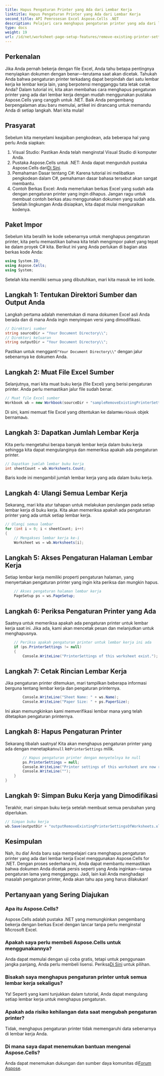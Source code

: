 ```yaml
---
title: Hapus Pengaturan Printer yang Ada dari Lembar Kerja
linktitle: Hapus Pengaturan Printer yang Ada dari Lembar Kerja
second_title: API Pemrosesan Excel Aspose.Cells .NET
description: Pelajari cara menghapus pengaturan printer yang ada dari lembar kerja Excel menggunakan Aspose.Cells untuk .NET dalam panduan langkah demi langkah terperinci ini.
type: docs
weight: 19
url: /id/net/worksheet-page-setup-features/remove-existing-printer-settings/
---
```

## Perkenalan
Jika Anda pernah bekerja dengan file Excel, Anda tahu betapa pentingnya menyiapkan dokumen dengan benar—terutama saat akan dicetak. Tahukah Anda bahwa pengaturan printer terkadang dapat berpindah dari satu lembar kerja ke lembar kerja lain, yang berpotensi mengganggu tata letak cetak Anda? Dalam tutorial ini, kita akan membahas cara menghapus pengaturan printer yang ada dari lembar kerja dengan mudah menggunakan pustaka Aspose.Cells yang canggih untuk .NET. Baik Anda pengembang berpengalaman atau baru memulai, artikel ini dirancang untuk memandu Anda di setiap langkah. Mari kita mulai!
## Prasyarat
Sebelum kita menyelami keajaiban pengkodean, ada beberapa hal yang perlu Anda siapkan:
1. Visual Studio: Pastikan Anda telah menginstal Visual Studio di komputer Anda.
2. Pustaka Aspose.Cells untuk .NET: Anda dapat mengunduh pustaka Aspose.Cells dari[Di Sini](https://releases.aspose.com/cells/net/).
3. Pemahaman Dasar tentang C#: Karena tutorial ini melibatkan pengkodean dalam C#, pemahaman dasar bahasa tersebut akan sangat membantu.
4. Contoh Berkas Excel: Anda memerlukan berkas Excel yang sudah ada dengan pengaturan printer yang ingin dihapus. Jangan ragu untuk membuat contoh berkas atau menggunakan dokumen yang sudah ada.
Setelah lingkungan Anda disiapkan, kita dapat mulai menguraikan kodenya.
## Paket Impor
Sebelum kita beralih ke kode sebenarnya untuk menghapus pengaturan printer, kita perlu memastikan bahwa kita telah mengimpor paket yang tepat ke dalam proyek C# kita. Berikut ini yang Anda perlukan di bagian atas berkas kode Anda:
```csharp
using System.IO;
using Aspose.Cells;
using System;
```
Setelah kita memiliki semua yang dibutuhkan, mari kita masuk ke inti kode.
## Langkah 1: Tentukan Direktori Sumber dan Output Anda
Langkah pertama adalah menentukan di mana dokumen Excel asli Anda berada dan di mana Anda ingin menyimpan versi yang dimodifikasi.
```csharp
// Direktori sumber
string sourceDir = "Your Document Directory\\";
// Direktori keluaran
string outputDir = "Your Document Directory\\";
```
 Pastikan untuk mengganti`"Your Document Directory\\"` dengan jalur sebenarnya ke dokumen Anda.
## Langkah 2: Muat File Excel Sumber
Selanjutnya, mari kita muat buku kerja (file Excel) yang berisi pengaturan printer. Anda perlu memastikan jalur file sudah benar.
```csharp
// Muat file Excel sumber
Workbook wb = new Workbook(sourceDir + "sampleRemoveExistingPrinterSettingsOfWorksheets.xlsx");
```
 Di sini, kami memuat file Excel yang ditentukan ke dalam`Workbook` objek bernama`wb`.
## Langkah 3: Dapatkan Jumlah Lembar Kerja
Kita perlu mengetahui berapa banyak lembar kerja dalam buku kerja sehingga kita dapat mengulanginya dan memeriksa apakah ada pengaturan printer.
```csharp
// Dapatkan jumlah lembar buku kerja
int sheetCount = wb.Worksheets.Count;
```
Baris kode ini mengambil jumlah lembar kerja yang ada dalam buku kerja.
## Langkah 4: Ulangi Semua Lembar Kerja
Sekarang, mari kita atur tahapan untuk melakukan perulangan pada setiap lembar kerja di buku kerja. Kita akan memeriksa apakah ada pengaturan printer yang ada untuk setiap lembar kerja.
```csharp
// Ulangi semua lembar
for (int i = 0; i < sheetCount; i++)
{
    // Mengakses lembar kerja ke-i
    Worksheet ws = wb.Worksheets[i];
```
## Langkah 5: Akses Pengaturan Halaman Lembar Kerja
Setiap lembar kerja memiliki properti pengaturan halaman, yang menyertakan pengaturan printer yang ingin kita periksa dan mungkin hapus.
```csharp
    // Akses pengaturan halaman lembar kerja
    PageSetup ps = ws.PageSetup;
```
## Langkah 6: Periksa Pengaturan Printer yang Ada
Saatnya untuk memeriksa apakah ada pengaturan printer untuk lembar kerja saat ini. Jika ada, kami akan mencetak pesan dan melanjutkan untuk menghapusnya.
```csharp
    // Periksa apakah pengaturan printer untuk lembar kerja ini ada
    if (ps.PrinterSettings != null)
    {
        Console.WriteLine("PrinterSettings of this worksheet exist.");
```
## Langkah 7: Cetak Rincian Lembar Kerja
Jika pengaturan printer ditemukan, mari tampilkan beberapa informasi berguna tentang lembar kerja dan pengaturan printernya.
```csharp
        Console.WriteLine("Sheet Name: " + ws.Name);
        Console.WriteLine("Paper Size: " + ps.PaperSize);
```
Ini akan memungkinkan kami memverifikasi lembar mana yang telah ditetapkan pengaturan printernya.
## Langkah 8: Hapus Pengaturan Printer
 Sekarang tibalah saatnya! Kita akan menghapus pengaturan printer yang ada dengan menetapkan`null` ke`PrinterSettings` milik.
```csharp
        // Hapus pengaturan printer dengan menyetelnya ke null
        ps.PrinterSettings = null;
        Console.WriteLine("Printer settings of this worksheet are now removed by setting it null.");
        Console.WriteLine("");
    }
}
```
## Langkah 9: Simpan Buku Kerja yang Dimodifikasi
Terakhir, mari simpan buku kerja setelah membuat semua perubahan yang diperlukan.
```csharp
// Simpan buku kerja
wb.Save(outputDir + "outputRemoveExistingPrinterSettingsOfWorksheets.xlsx");
```
## Kesimpulan
Nah, itu dia! Anda baru saja mempelajari cara menghapus pengaturan printer yang ada dari lembar kerja Excel menggunakan Aspose.Cells for .NET. Dengan proses sederhana ini, Anda dapat membantu memastikan bahwa dokumen Anda dicetak persis seperti yang Anda inginkan—tanpa pengaturan lama yang mengganggu. Jadi, lain kali Anda menghadapi masalah pengaturan printer, Anda akan tahu apa yang harus dilakukan!
## Pertanyaan yang Sering Diajukan
### Apa itu Aspose.Cells?
Aspose.Cells adalah pustaka .NET yang memungkinkan pengembang bekerja dengan berkas Excel dengan lancar tanpa perlu menginstal Microsoft Excel.
### Apakah saya perlu membeli Aspose.Cells untuk menggunakannya?
 Anda dapat memulai dengan uji coba gratis, tetapi untuk penggunaan jangka panjang, Anda perlu membeli lisensi. Periksa[Di Sini](https://purchase.aspose.com/buy) untuk pilihan.
### Bisakah saya menghapus pengaturan printer untuk semua lembar kerja sekaligus?
Ya! Seperti yang kami tunjukkan dalam tutorial, Anda dapat mengulang setiap lembar kerja untuk menghapus pengaturan.
### Apakah ada risiko kehilangan data saat mengubah pengaturan printer?
Tidak, menghapus pengaturan printer tidak memengaruhi data sebenarnya di lembar kerja Anda.
### Di mana saya dapat menemukan bantuan mengenai Aspose.Cells?
 Anda dapat menemukan dukungan dan sumber daya komunitas di[Forum Aspose](https://forum.aspose.com/c/cells/9).